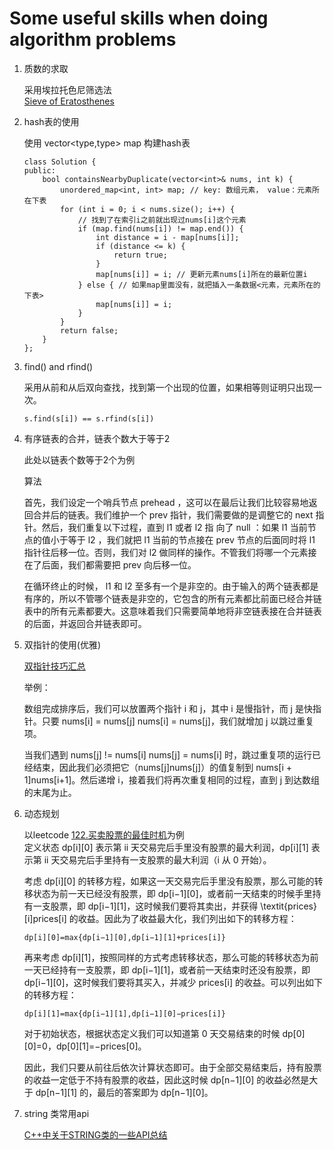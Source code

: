 # Some useful skills when doing algorithm problems

1. 质数的求取

    采用埃拉托色尼筛选法<br>
[Sieve of Eratosthenes](https://blog.csdn.net/qq_37653144/article/details/80470029)

2. hash表的使用

   使用 vector<type,type> map 构建hash表

    ```
    class Solution {
    public:
        bool containsNearbyDuplicate(vector<int>& nums, int k) {
            unordered_map<int, int> map; // key: 数组元素， value：元素所在下表
            for (int i = 0; i < nums.size(); i++) {
                // 找到了在索引i之前就出现过nums[i]这个元素
                if (map.find(nums[i]) != map.end()) { 
                    int distance = i - map[nums[i]];
                    if (distance <= k) {
                        return true;
                    }
                    map[nums[i]] = i; // 更新元素nums[i]所在的最新位置i
                } else { // 如果map里面没有，就把插入一条数据<元素，元素所在的下表>
                    map[nums[i]] = i;
                }
            }
            return false;
        }
    };
    ```

3. find() and rfind()

    采用从前和从后双向查找，找到第一个出现的位置，如果相等则证明只出现一次。
    ```
    s.find(s[i]) == s.rfind(s[i])
    ```

4. 有序链表的合并，链表个数大于等于2

    此处以链表个数等于2个为例

    算法

    首先，我们设定一个哨兵节点 prehead ，这可以在最后让我们比较容易地返回合并后的链表。我们维护一个 prev 指针，我们需要做的是调整它的 next 指针。然后，我们重复以下过程，直到 l1 或者 l2 指  向了 null ：如果 l1 当前节点的值小于等于 l2 ，我们就把 l1 当前的节点接在 prev 节点的后面同时将 l1 指针往后移一位。否则，我们对 l2 做同样的操作。不管我们将哪一个元素接在了后面，我们都需要把 prev 向后移一位。

    在循环终止的时候， l1 和 l2 至多有一个是非空的。由于输入的两个链表都是有序的，所以不管哪个链表是非空的，它包含的所有元素都比前面已经合并链表中的所有元素都要大。这意味着我们只需要简单地将非空链表接在合并链表的后面，并返回合并链表即可。

5. 双指针的使用(优雅)

    [双指针技巧汇总](https://www.cnblogs.com/kyoner/p/11087755.html)

    举例：

    数组完成排序后，我们可以放置两个指针 i 和 j，其中 i 是慢指针，而 j 是快指针。只要 nums[i] = nums[j] nums[i] = nums[j]，我们就增加 j 以跳过重复项。

    当我们遇到 nums[j] != nums[i]  nums[j] = nums[i] 时，跳过重复项的运行已经结束，因此我们必须把它（nums[j]nums[j]）的值复制到 nums[i + 1]nums[i+1]。然后递增 i，接着我们将再次重复相同的过程，直到 j 到达数组的末尾为止。



6. 动态规划

    以leetcode [122.买卖股票的最佳时机](https://leetcode-cn.com/problems/best-time-to-buy-and-sell-stock-ii/)为例<br>
    定义状态 dp[i][0] 表示第 ii 天交易完后手里没有股票的最大利润，dp[i][1] 表示第 ii 天交易完后手里持有一支股票的最大利润（i 从 0 开始）。

    考虑 dp[i][0] 的转移方程，如果这一天交易完后手里没有股票，那么可能的转移状态为前一天已经没有股票，即 dp[i−1][0]，或者前一天结束的时候手里持有一支股票，即 dp[i−1][1]，这时候我们要将其卖出，并获得 \textit{prices}[i]prices[i] 的收益。因此为了收益最大化，我们列出如下的转移方程：
    
    ```
    dp[i][0]=max{dp[i−1][0],dp[i−1][1]+prices[i]}
    ```

    再来考虑 dp[i][1]，按照同样的方式考虑转移状态，那么可能的转移状态为前一天已经持有一支股票，即 dp[i−1][1]，或者前一天结束时还没有股票，即 dp[i−1][0]，这时候我们要将其买入，并减少 prices[i] 的收益。可以列出如下的转移方程：

    ```
    dp[i][1]=max{dp[i−1][1],dp[i−1][0]−prices[i]}   
    ```

    对于初始状态，根据状态定义我们可以知道第 0 天交易结束的时候 dp[0][0]=0，dp[0][1]=−prices[0]。

    因此，我们只要从前往后依次计算状态即可。由于全部交易结束后，持有股票的收益一定低于不持有股票的收益，因此这时候 dp[n−1][0] 的收益必然是大于 dp[n−1][1] 的，最后的答案即为 dp[n−1][0]。

7. string 类常用api

   [C++中关于STRING类的一些API总结](https://www.cnblogs.com/wyt123/p/10711326.html)   